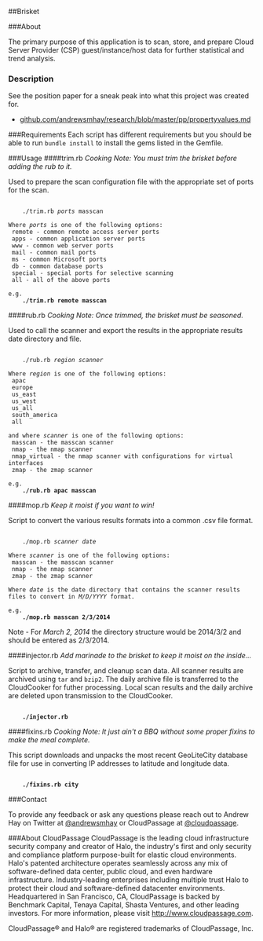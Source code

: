 ##Brisket

###About

The primary purpose of this application is to scan, store, and prepare Cloud Server Provider (CSP) guest/instance/host data for further statistical and trend analysis.
### Description
See the position paper for a sneak peak into what this project was created for.
- <a href="github.com/andrewsmhay/research/blob/master/pp/propertyvalues.md">github.com/andrewsmhay/research/blob/master/pp/propertyvalues.md</a>

###Requirements
Each script has different requirements but you should be able to run <code>bundle install</code> to install the gems listed in the Gemfile.

###Usage
####trim.rb
<i>Cooking Note: You must trim the brisket before adding the rub to it.</i>

Used to prepare the scan configuration file with the appropriate set of ports for the scan.
<pre><code>
	./trim.rb <i>ports</i> masscan

Where <i>ports</i> is one of the following options:
 remote - common remote access server ports
 apps - common application server ports
 www - common web server ports
 mail - common mail ports
 ms - common Microsoft ports
 db - common database ports
 special - special ports for selective scanning
 all - all of the above ports

e.g.
	<b>./trim.rb remote masscan</b>
</code></pre>

####rub.rb
<i>Cooking Note: Once trimmed, the brisket must be seasoned.</i>

Used to call the  scanner and export the results in the appropriate results date directory and file.
<pre><code>
	./rub.rb <i>region</i> <i>scanner</i>

Where <i>region</i> is one of the following options:
 apac
 europe
 us_east
 us_west
 us_all
 south_america
 all

and where <i>scanner</i> is one of the following options:
 masscan - the masscan scanner
 nmap - the nmap scanner
 nmap_virtual - the nmap scanner with configurations for virtual interfaces
 zmap - the zmap scanner

e.g.
	<b>./rub.rb apac masscan</b>
</code></pre>

####mop.rb
<i>Keep it moist if you want to win!</i>

Script to convert the various results formats into a common .csv file format.
<pre><code>
	./mop.rb <i>scanner</i> <i>date</i>

Where <i>scanner</i> is one of the following options:
 masscan - the masscan scanner
 nmap - the nmap scanner
 zmap - the zmap scanner

Where <i>date</i> is the date directory that contains the scanner results files to convert in <i>M/D/YYYY</i> format.

e.g. 
	<b>./mop.rb masscan 2/3/2014</b>
</code></pre>

Note - For <i>March 2, 2014</i> the directory structure would be 2014/3/2 and should be entered as 2/3/2014.

####injector.rb
<i>Add marinade to the brisket to keep it moist on the inside...</i>

Script to archive, transfer, and cleanup scan data. All scanner results are archived using <code>tar</code> and <code>bzip2</code>. The daily archive file is transferred to the CloudCooker for futher processing. Local scan results and the daily archive are deleted upon transmission to the CloudCooker.

<pre><code>
	<b>./injector.rb</b>
</code></pre>

####fixins.rb
<i>Cooking Note: It just ain't a BBQ without some proper fixins to make the meal complete.</i>

This script downloads and unpacks the most recent GeoLiteCity database file for use in converting IP addresses to latitude and longitude data.
<pre><code>
	<b>./fixins.rb city</b>
</code></pre>
###Contact

To provide any feedback or ask any questions please reach out to Andrew Hay on Twitter at <a href="http://twitter.com/andrewsmhay" target="new">@andrewsmhay</a> or CloudPassage at <a href="http://twitter.com/cloudpassage" target="new">@cloudpassage</a>.

###About CloudPassage
CloudPassage is the leading cloud infrastructure security company and creator of Halo, the industry's first and only security and compliance platform purpose-built for elastic cloud environments. Halo's patented architecture operates seamlessly across any mix of software-defined data center, public cloud, and even hardware infrastructure. Industry-leading enterprises including multiple trust Halo to protect their cloud and software-defined datacenter environments. Headquartered in San Francisco, CA, CloudPassage is backed by Benchmark Capital, Tenaya Capital, Shasta Ventures, and other leading investors. For more information, please visit <a href="http://www.cloudpassage.com" target="new">http://www.cloudpassage.com</a>.

CloudPassage® and Halo® are registered trademarks of CloudPassage, Inc.